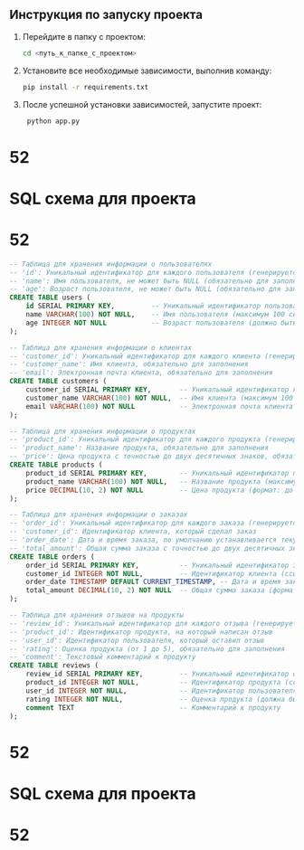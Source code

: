 ## Инструкция по запуску проекта

1. Перейдите в папку с проектом:
   ```bash
   cd <путь_к_папке_с_проектом>
   
2. Установите все необходимые зависимости, выполнив команду:
    ```bash
    pip install -r requirements.txt
    
3. После успешной установки зависимостей, запустите проект:
   ```bash
    python app.py

# 52
# SQL схема для проекта
# 52

```sql
-- Таблица для хранения информации о пользователях
-- 'id': Уникальный идентификатор для каждого пользователя (генерируется автоматически)
-- 'name': Имя пользователя, не может быть NULL (обязательно для заполнения)
-- 'age': Возраст пользователя, не может быть NULL (обязательно для заполнения)
CREATE TABLE users (
    id SERIAL PRIMARY KEY,         -- Уникальный идентификатор пользователя
    name VARCHAR(100) NOT NULL,    -- Имя пользователя (максимум 100 символов)
    age INTEGER NOT NULL           -- Возраст пользователя (должно быть целым числом)
);

-- Таблица для хранения информации о клиентах
-- 'customer_id': Уникальный идентификатор для каждого клиента (генерируется автоматически)
-- 'customer_name': Имя клиента, обязательно для заполнения
-- 'email': Электронная почта клиента, обязательно для заполнения
CREATE TABLE customers (
    customer_id SERIAL PRIMARY KEY,       -- Уникальный идентификатор клиента
    customer_name VARCHAR(100) NOT NULL,  -- Имя клиента (максимум 100 символов)
    email VARCHAR(100) NOT NULL           -- Электронная почта клиента
);

-- Таблица для хранения информации о продуктах
-- 'product_id': Уникальный идентификатор для каждого продукта (генерируется автоматически)
-- 'product_name': Название продукта, обязательно для заполнения
-- 'price': Цена продукта с точностью до двух десятичных знаков, обязательно для заполнения
CREATE TABLE products (
    product_id SERIAL PRIMARY KEY,        -- Уникальный идентификатор продукта
    product_name VARCHAR(100) NOT NULL,   -- Название продукта (максимум 100 символов)
    price DECIMAL(10, 2) NOT NULL         -- Цена продукта (формат: до 10 цифр, 2 после запятой)
);

-- Таблица для хранения информации о заказах
-- 'order_id': Уникальный идентификатор для каждого заказа (генерируется автоматически)
-- 'customer_id': Идентификатор клиента, который сделал заказ
-- 'order_date': Дата и время заказа, по умолчанию устанавливается текущее время
-- 'total_amount': Общая сумма заказа с точностью до двух десятичных знаков
CREATE TABLE orders (
    order_id SERIAL PRIMARY KEY,          -- Уникальный идентификатор заказа
    customer_id INTEGER NOT NULL,         -- Идентификатор клиента (ссылка на клиента)
    order_date TIMESTAMP DEFAULT CURRENT_TIMESTAMP, -- Дата и время заказа (по умолчанию текущее время)
    total_amount DECIMAL(10, 2) NOT NULL  -- Общая сумма заказа (формат: до 10 цифр, 2 после запятой)
);

-- Таблица для хранения отзывов на продукты
-- 'review_id': Уникальный идентификатор для каждого отзыва (генерируется автоматически)
-- 'product_id': Идентификатор продукта, на который написан отзыв
-- 'user_id': Идентификатор пользователя, который оставил отзыв
-- 'rating': Оценка продукта (от 1 до 5), обязательно для заполнения
-- 'comment': Текстовый комментарий к продукту
CREATE TABLE reviews (
    review_id SERIAL PRIMARY KEY,         -- Уникальный идентификатор отзыва
    product_id INTEGER NOT NULL,          -- Идентификатор продукта (ссылка на продукт)
    user_id INTEGER NOT NULL,             -- Идентификатор пользователя (ссылка на пользователя)
    rating INTEGER NOT NULL,              -- Оценка продукта (должна быть целым числом от 1 до 5)
    comment TEXT                          -- Комментарий к продукту
);
```
# 52
# SQL схема для проекта
# 52
